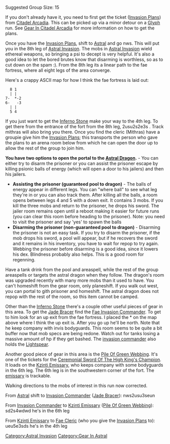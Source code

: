 Suggested Group Size: 15

If you don't already have it, you need to first get the ticket
([Invasion Plans](Invasion_Plans "wikilink")) from [Citadel
Arcadia](:Category:Citadel_Arcadia "wikilink"). This can be picked up
via a minor detour on a [Glyph](Ruling_Glyph "wikilink") run. See [Gear
In Citadel Arcadia](:Category:Gear_In_Citadel_Arcadia "wikilink") for
more information on how to get the plans.

Once you have the [Invasion Plans](Invasion_Plans "wikilink"), shift to
[Astral](:Category:Astral "wikilink") and go nws. This will put you in
the 8th leg of [Astral Invasion](:Category:Astral_Invasion "wikilink").
The mobs in [Astral Invasion](:Category:Astral_Invasion "wikilink")
wield ethereal weapons, so bringing a psi to decept is very helpful.
It's also a good idea to let the bored brutes know that disarming is
worthless, so as to cut down on the spam :). From the 8th leg its a
linear path to the fae fortress, where all eight legs of the area
converge.

Here's a crappy ASCII map for how I think the fae fortress is laid out:

`  8 1`  
`  | |`  
`7-  *-2`  
`6-   -3`  
`  | |`  
`  5 4`

If you just want to get the [Inferno Stone](Inferno_Stone "wikilink")
make your way to the 4th leg. To get there from the entrance of the fort
from the 8th leg, 2usu2s2e3s . Track mithras will also bring you there.
Once you find the cleric (Mithras) have a groupie give him the [Invasion
Plans](Invasion_Plans "wikilink"); this transports the person who gave
the plans to an arena room below from which he can open the door up to
allow the rest of the group to join him.  
  
**You have two options to open the portal to the [Astral
Dragon](Astral_Dragon "wikilink").** - You can either try to disarm the
prisoner or you can assist the prisoner escape by killing psionic balls
of energy (which will open a door to his jailers) and then his jailers.

-   **Assisting the prisoner (guaranteed pool to dragon)** - The balls
    of energy appear in different legs. You can "where ball" to see what
    leg they're in or you can also track them. After killing all the
    balls, a room opens between legs 4 and 5 with a down exit. It
    contains 3 mobs. If you kill the three mobs and return to the
    prisoner, he drops his sword. The jailer room remains open until a
    reboot making it easier for future runs (you can clear this room
    before heading to the prisoner). Note: you need to visit the
    prisoner and say 'yes' to spawn the balls
-   **Disarming the prisoner (non-guaranteed pool to dragon)** -
    Disarming the prisoner is not an easy task. If you try to disarm the
    prisoner, if the mob drops his sword, a pool will appear, but if he
    recovers the sword and it remains in his inventory, you have to wait
    for repop to try again. Webbing the prisoner before disarming is a
    good idea, since it lowers his dex. Blindness probably also helps.
    This is a good room for regenning.

Have a tank drink from the pool and areaspell, while the rest of the
group areaspells or targets the astral dragon when they follow. The
dragon's room was upgraded recently with many more mobs than it used to
have. You can't homeshift from the gear room, only planeshift. If you
walk out west, you can portal to gith prisoner and homeshift. The astral
dragon does not repop with the rest of the room, so this item cannot be
camped.

Other than the [Inferno Stone](Inferno_Stone "wikilink") there's a
couple other useful pieces of gear in this area. To get the [Jade
Bracer](Jade_Bracer "wikilink") find the [Fae Invasion
Commander](Fae_Invasion_Commander "wikilink"). To get to him look for an
up exit from the fae fortress. I placed the \* on the map above where I
think the up exit is. After you go up he'll be north. Note that he keep
company with invis bodyguards. This room seems to be quite a bit buffer
now that mob specs are being redone. Watch out for tanks losing a
massive amount of hp if they get bashed. The [invasion
commander](Fae_Invasion_Commander "wikilink") also holds the
[Lightspear](Lightspear "wikilink").

Another good piece of gear in this area is the [Pile Of Green
Webbing](Pile_Of_Green_Webbing "wikilink"). It's one of the tickets for
the [Ceremonial Sword Of The High King's
Champion](Ceremonial_Sword_Of_The_High_King's_Champion "wikilink"). It
loads on the [Kzinti Emissary](Kzinti_Emissary "wikilink"), who keeps
company with some bodyguards in the 6th leg. The 6th leg is in the
southwestern corner of the fort. The
[emissary](Kzinti_Emissary "wikilink") is trackable.

Walking directions to the mobs of interest in this run now corrected.

From [Astral](:Category:Astral "wikilink") shift to [Invasion
Commander](Invasion_Commander "wikilink") ([Jade
Bracer](Jade_Bracer "wikilink")): nws2usu3seun

From [Invasion Commander](Invasion_Commander "wikilink") to [Kzinti
Emissary](Kzinti_Emissary "wikilink") ([Pile Of Green
Webbing](Pile_Of_Green_Webbing "wikilink")): sd2s4wdwd he's in the 6th
leg

From [Kzinti Emissary](Kzinti_Emissary "wikilink") to [Fae
Cleric](Fae_Cleric "wikilink") (who you give the [Invasion
Plans](Invasion_Plans "wikilink") to): ueu5e3sds he's in the 4th leg

[Category:Astral Invasion](Category:Astral_Invasion "wikilink")
[Category:Gear In Astral](Category:Gear_In_Astral "wikilink")
